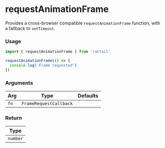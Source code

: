 # requestAnimationFrame

Provides a cross-browser compatible `requestAnimationFrame` function, with a fallback to `setTimeout`.

### Usage

```ts
import { requestAnimationFrame } from 'rattail'

requestAnimationFrame(() => {
  console.log('Frame requested')
})
```

### Arguments

| Arg  | Type                   | Defaults |
| ---- | ---------------------- | -------- |
| `fn` | `FrameRequestCallback` |          |

### Return

| Type     |
| -------- |
| `number` |
